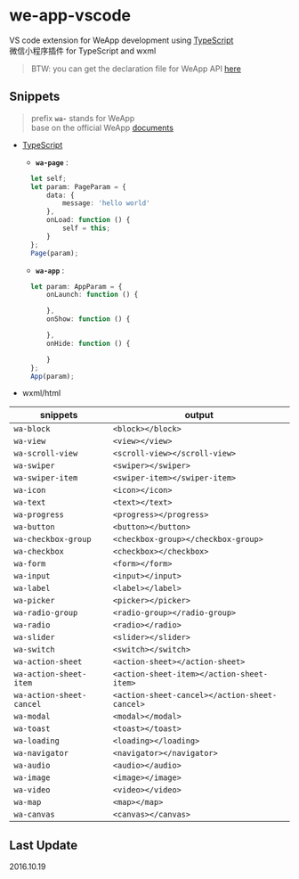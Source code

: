 # we-app-vscode
VS code extension for WeApp development using [TypeScript](http://www.typescriptlang.org/)  
微信小程序插件 for TypeScript and wxml

> BTW: you can get the declaration file for WeApp API [here](https://github.com/Emeryao/typed-we-app)

## Snippets
> prefix **`wa-`** stands for WeApp  
> base on the official WeApp [documents](https://mp.weixin.qq.com/debug/wxadoc/dev/index.html)

* [TypeScript](http://www.typescriptlang.org/)
  * **`wa-page`** :
  ```typescript
    let self;
    let param: PageParam = {
        data: {
            message: 'hello world'
        },
        onLoad: function () {
            self = this;
        }
    };
    Page(param);
  ```
  * **`wa-app`** :
  ```typescript
    let param: AppParam = {
        onLaunch: function () {

        },
        onShow: function () {

        },
        onHide: function () {

        }
    };
    App(param);
  ```

* wxml/html

|snippets|output|
|--------|--------|
|`wa-block`|`<block></block>`|
|`wa-view`|`<view></view>`|
|`wa-scroll-view`|`<scroll-view></scroll-view>`|
|`wa-swiper`|`<swiper></swiper>`|
|`wa-swiper-item`|`<swiper-item></swiper-item>`|
|`wa-icon`|`<icon></icon>`|
|`wa-text`|`<text></text>`|
|`wa-progress`|`<progress></progress>`|
|`wa-button`|`<button></button>`|
|`wa-checkbox-group`|`<checkbox-group></checkbox-group>`|
|`wa-checkbox`|`<checkbox></checkbox>`|
|`wa-form`|`<form></form>`|
|`wa-input`|`<input></input>`|
|`wa-label`|`<label></label>`|
|`wa-picker`|`<picker></picker>`|
|`wa-radio-group`|`<radio-group></radio-group>`|
|`wa-radio`|`<radio></radio>`|
|`wa-slider`|`<slider></slider>`|
|`wa-switch`|`<switch></switch>`|
|`wa-action-sheet`|`<action-sheet></action-sheet>`|
|`wa-action-sheet-item`|`<action-sheet-item></action-sheet-item>`|
|`wa-action-sheet-cancel`|`<action-sheet-cancel></action-sheet-cancel>`|
|`wa-modal`|`<modal></modal>`|
|`wa-toast`|`<toast></toast>`|
|`wa-loading`|`<loading></loading>`|
|`wa-navigator`|`<navigator></navigator>`|
|`wa-audio`|`<audio></audio>`|
|`wa-image`|`<image></image>`|
|`wa-video`|`<video></video>`|
|`wa-map`|`<map></map>`|
|`wa-canvas`|`<canvas></canvas>`|

## Last Update
2016.10.19
